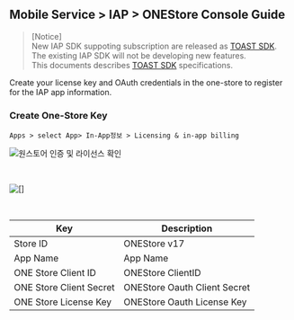 ## Mobile Service > IAP > ONEStore Console Guide

> [Notice]<br>
> New IAP SDK suppoting subscription are released as [TOAST SDK](http://docs.toast.com/ko/TOAST/ko/toast-sdk/overview/).<br>
> The existing IAP SDK will not be developing new features.<br>
> This documents describes [TOAST SDK](http://docs.toast.com/ko/TOAST/ko/toast-sdk/overview/) specifications.


Create your license key and OAuth credentials in the one-store to register for the IAP app information.



### Create One-Store Key
```
Apps > select App> In-App정보 > Licensing & in-app billing
```
![원스토어 인증 및 라이선스 확인](http://static.toastoven.net/prod_gamebase/StoreConsoleGuide/iap_52.PNG)

<br>

![[]](http://static.toastoven.net/prod_gamebase/StoreConsoleGuide/iap-console-onestore-edit.png)

<br>


| Key | Description                                             |
| ------------- | ------------------------------ |
| Store ID     | ONEStore v17 |
| App Name      | App Name|
| ONE Store Client ID | ONEStore ClientID |
| ONE Store Client Secret | ONEStore Oauth Client Secret |
| ONE Store License Key | ONEStore Oauth License Key|

